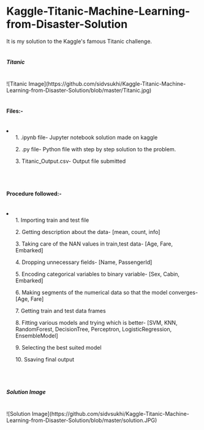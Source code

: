 # Kaggle-Titanic-Machine-Learning-from-Disaster-Solution
It is my solution to the Kaggle's famous Titanic challenge.
</br></br>
<h5>Titanic</h5></br>
![Titanic Image](https://github.com/sidvsukhi/Kaggle-Titanic-Machine-Learning-from-Disaster-Solution/blob/master/Titanic.jpg)</br></br>

<h4>Files:-</h4></br>
<li>
  <ol>1. .ipynb file- Jupyter notebook solution made on kaggle</ol>
  <ol>2. .py file- Python file with step by step solution to the problem.</ol>
  <ol>3. Titanic_Output.csv- Output file submitted</ol>
</li>
</br></br>

<h4>Procedure followed:-</h4></br>
<li>
  <ol>1. Importing train and test file</ol>
  <ol>2. Getting description about the data- [mean, count, info]</ol>
  <ol>3. Taking care of the NAN values in train,test data- [Age, Fare, Embarked]</ol>
  <ol>4. Dropping unnecessary fields- [Name, PassengerId]</ol>
  <ol>5. Encoding categorical variables to binary variable- [Sex, Cabin, Embarked]</ol>
  <ol>6. Making segments of the numerical data so that the model converges- [Age, Fare]</ol>
  <ol>7. Getting train and test data frames</ol>
  <ol>8. Fitting various models and trying which is better- [SVM, KNN, RandomForest, DecisionTree, Perceptron, LogisticRegression, EnsembleModel]</ol>
  <ol>9. Selecting the best suited model</ol>
  <ol>10. Ssaving final output</ol>
</li>
</br></br>
<h5>Solution Image</h5></br>
![Solution Image](https://github.com/sidvsukhi/Kaggle-Titanic-Machine-Learning-from-Disaster-Solution/blob/master/solution.JPG)</br></br>
